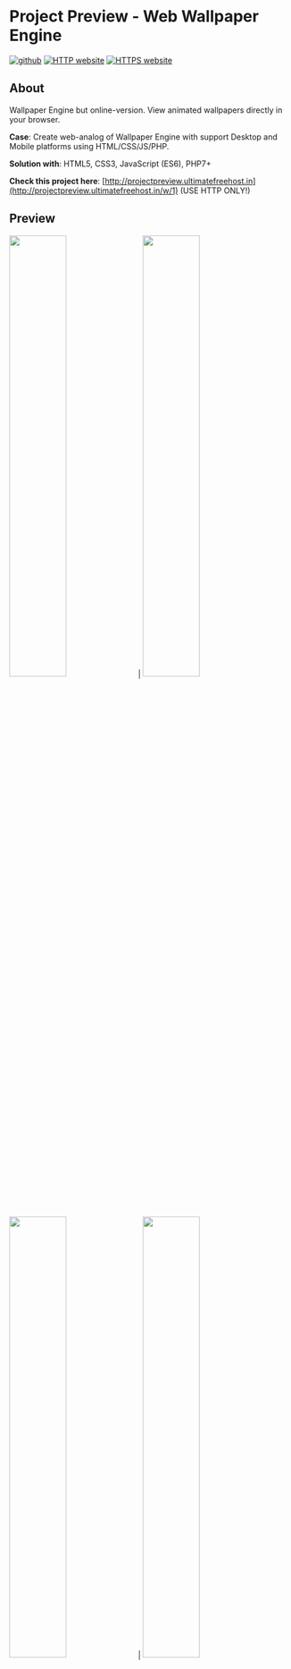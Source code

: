 # Project Preview - Web Wallpaper Engine
[![github](https://img.shields.io/github/license/kenclaron/project-preview?style=for-the-badge)](/LICENSE)
[![HTTP website](https://img.shields.io/website?down_message=offline&label=HTTP%20website%20(click)&style=for-the-badge&up_message=online&url=http%3A%2F%2Fprojectpreview.ultimatefreehost.in)](http://projectpreview.ultimatefreehost.in/w/1)
[![HTTPS website](https://img.shields.io/website?down_message=offline&label=HTTPS%20website%20(click)&style=for-the-badge&up_message=online&url=https%3A%2F%2Fprojectpreview.ultimatefreehost.in)](https://projectpreview.ultimatefreehost.in/w/1)

## About
Wallpaper Engine but online-version. View animated wallpapers directly in your browser. 

**Case**: Create web-analog of Wallpaper Engine with support Desktop and Mobile platforms using HTML/CSS/JS/PHP.

**Solution with**: HTML5, CSS3, JavaScript (ES6), PHP7+

**Check this project here**: [http://projectpreview.ultimatefreehost.in](http://projectpreview.ultimatefreehost.in/w/1) (USE HTTP ONLY!)

## Preview
[<img src="https://i.imgur.com/LNfkUP5.jpg" width="45%"/>](https://i.imgur.com/LNfkUP5.jpg) | [<img src="https://i.imgur.com/rcUDfW6.jpg" width="45%"/>](https://i.imgur.com/rcUDfW6.jpg)
[<img src="https://i.imgur.com/XqFJbBc.jpg" width="45%"/>](https://i.imgur.com/XqFJbBc.jpg) | [<img src="https://i.imgur.com/Ut10l3H.jpg" width="45%"/>](https://i.imgur.com/Ut10l3H.jpg)

**Video** - https://www.youtube.com/watch?v=9gkEwY_h9lA

**Gif** -  https://i.imgur.com/f9TEyd7.gif


## Table of Contents
- [Preview](#preview)
- [Features](#features)
- [Project folder description](#project-folder-description)
- [Usage](#usage)
- [Requirements](#requirements)
  - [Browsers](#browsers)
  - [Software](#software)
- [Dependencies](#dependencies)
- [Inspired by](#inspired-by)
- [License](#license)
- [Author](#author)

## Features

- Supports **HTML, JS, CSS** code in projects;
- Full customizing of projects;
- Supports all custom dynamic settings of projects;
- Taking a screenshot of animation;
- Supports **OpenGraph** on third-party services
- Supports all original events and input types from Wallpaper Engine;
- Supports downloading of source in `.zip`;
- Real-time editor of your Javascript Canvas-animation;
- Debug menu;
- **Cross-browser** support;
- **Desktop and Mobile (Android and IOS) platforms** support.

## Project folder description

```text
project-preview/
├──── css       - styles
├──── global    - libraries
├──── js        - scripts
├──── projects  - folders with animation and real-time editor
├─ .htaccess
├─ download.php - download in-zip source from projects folder
├─ index.php    - start page
├─ robots.txt
├─ settings.json
└─ zip.lib.php  - download in-zip source from projects folder
```

## Usage

* Open website - [projectpreview.ufh.in](http://projectpreview.ultimatefreehost.in/w/1);
* Import all files on your local or public server with PHP-support:
  * Launch PHP-server;
  * Open `{{url}}/` or `{{url}}/index.php` in your browser for start page;
  * Open `{{url}}/w/1` in your browser for open project with `id=1`;
  * Open `{{url}}/download.php?id=1` in your browser for download project in-zip with `id=1`.

## Requirements 

### Browsers
* **Chrome** (49.0.2623 or latest)
* **Firefox** (45.0 or latest)
* **Opera** (36.0.2130.32 or latest)
* **Edge** (25.10586/EdgeHTML 13.10586 or latest)
* **Safari** (9.0 or latest)

### Software
* Any software using Blink 49 or latest (ex. Chromium, electron.js)
* Any software using V8 4.9.385 or latest

## Dependencies 
* **jQuery** - v3.6.0
* **HammerJS** - v2.0.6
* **Touch-Menu-Like-Android** - v0.8

## Inspired by
**Wallpaper Engine** - https://www.wallpaperengine.io/

## License
The **Project Preview** licensed under the [MIT license](https://opensource.org/licenses/MIT).

> Original files of projects in the folders from `/project/1` to `/project/13` are licensed under CC BY-NC-ND 4.0 (https://creativecommons.org/licenses/by-nc-nd/4.0/legalcode) by Dmitry Britov

## Author
> You can express your gratitude by clicking on one of the links

* [Personal website](https://kenclaron.github.io/kenclaron)
* [VK](https://vk.com/club190729942)
